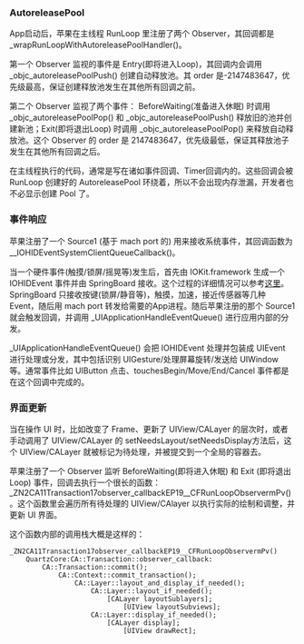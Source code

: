 ### AutoreleasePool

App启动后，苹果在主线程 RunLoop 里注册了两个 Observer，其回调都是 \_wrapRunLoopWithAutoreleasePoolHandler\(\)。

第一个 Observer 监视的事件是 Entry\(即将进入Loop\)，其回调内会调用 \_objc\_autoreleasePoolPush\(\) 创建自动释放池。其 order 是-2147483647，优先级最高，保证创建释放池发生在其他所有回调之前。

第二个 Observer 监视了两个事件： BeforeWaiting\(准备进入休眠\) 时调用\_objc\_autoreleasePoolPop\(\) 和 \_objc\_autoreleasePoolPush\(\) 释放旧的池并创建新池；Exit\(即将退出Loop\) 时调用 \_objc\_autoreleasePoolPop\(\) 来释放自动释放池。这个 Observer 的 order 是 2147483647，优先级最低，保证其释放池子发生在其他所有回调之后。

在主线程执行的代码，通常是写在诸如事件回调、Timer回调内的。这些回调会被 RunLoop 创建好的 AutoreleasePool 环绕着，所以不会出现内存泄漏，开发者也不必显示创建 Pool 了。

### 事件响应

苹果注册了一个 Source1 \(基于 mach port 的\) 用来接收系统事件，其回调函数为 \_\_IOHIDEventSystemClientQueueCallback\(\)。

当一个硬件事件\(触摸/锁屏/摇晃等\)发生后，首先由 IOKit.framework 生成一个 IOHIDEvent 事件并由 SpringBoard 接收。这个过程的详细情况可以参考[这里](http://iphonedevwiki.net/index.php/IOHIDFamily)。SpringBoard 只接收按键\(锁屏/静音等\)，触摸，加速，接近传感器等几种 Event，随后用 mach port 转发给需要的App进程。随后苹果注册的那个 Source1 就会触发回调，并调用 \_UIApplicationHandleEventQueue\(\) 进行应用内部的分发。

\_UIApplicationHandleEventQueue\(\) 会把 IOHIDEvent 处理并包装成 UIEvent 进行处理或分发，其中包括识别 UIGesture/处理屏幕旋转/发送给 UIWindow 等。通常事件比如 UIButton 点击、touchesBegin/Move/End/Cancel 事件都是在这个回调中完成的。



### 界面更新

当在操作 UI 时，比如改变了 Frame、更新了 UIView/CALayer 的层次时，或者手动调用了 UIView/CALayer 的 setNeedsLayout/setNeedsDisplay方法后，这个 UIView/CALayer 就被标记为待处理，并被提交到一个全局的容器去。

苹果注册了一个 Observer 监听 BeforeWaiting\(即将进入休眠\) 和 Exit \(即将退出Loop\) 事件，回调去执行一个很长的函数：  
\_ZN2CA11Transaction17observer\_callbackEP19\_\_CFRunLoopObservermPv\(\)。这个函数里会遍历所有待处理的 UIView/CAlayer 以执行实际的绘制和调整，并更新 UI 界面。

这个函数内部的调用栈大概是这样的：

```
_ZN2CA11Transaction17observer_callbackEP19__CFRunLoopObservermPv()
    QuartzCore:CA::Transaction::observer_callback:
        CA::Transaction::commit();
            CA::Context::commit_transaction();
                CA::Layer::layout_and_display_if_needed();
                    CA::Layer::layout_if_needed();
                        [CALayer layoutSublayers];
                            [UIView layoutSubviews];
                    CA::Layer::display_if_needed();
                        [CALayer display];
                            [UIView drawRect];
```



